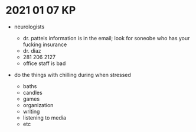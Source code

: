 # 2021 01 07 KP

- neurologists
  - dr. pattels information is in the email; look for soneobe who has your fucking insurance
  - dr. diaz
  - 281 206 2127
  - office staff is bad

- do the things with chilling during when stressed
  - baths
  - candles
  - games
  - organization
  - writing
  - listening to media
  - etc
